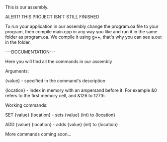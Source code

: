 This is our assembly.

ALERT! THIS PROJECT ISN'T STILL FINISHED

To run your application in our assembly change the program.oa file to your program, then compile main.cpp in any way you like and run it in the same folder as program.oa. We compile it using g++, that's why you can see a.out in the folder.



---DOCUMENTATION---



Here you will find all the commands in our assembly


Arguments:


{value} - specified in the command's description

{location} - index in memory with an ampersand before it. For example &0 refers to the first memory cell, and &126 to 127th.


Working commands:


SET {value} {location} - sets {value} (int) to {location}

ADD {value} {location} - adds {value} (int) to {location}


More commands coming soon...
